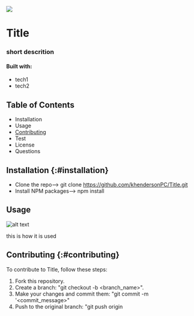 
  ![](https://img.shields.io/badge/license-MIT-green)

  # Title


### short descrition

#### Built with: 
  * tech1
  * tech2

## Table of Contents
  * Installation
  * Usage
  * [Contributing](#contributing)
  * Test
  * License
  * Questions

## Installation {:#installation}
* Clone the repo--> git clone https://github.com/khendersonPC/Title.git
* Install NPM packages--> npm install

## Usage
![alt text](img)

this is how it is used

## Contributing {:#contributing}
To contribute to Title, follow these steps:
1. Fork this repository.
2. Create a branch: "git checkout -b <branch_name>".
3. Make your changes and commit them: "git commit -m '<commit_message>"
4. Push to the original branch: "git push origin <Title>/<location>"
5. Create the pull request.


## Test
test instructions

## License
This project is covered under a MIT license. 

## Questions
This is my [GitHub Profile](https://github.com/khendersonPC/) to check out my other repos.
Best way to reach me?
 
leroythegoldfish@yahoo.com
  
